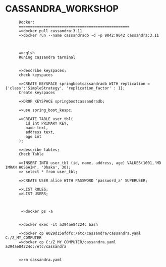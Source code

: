 # CASSANDRA_WORKSHOP


          Docker:
          =================================================
          =>docker pull cassandra:3.11
          =>docker run --name cassandradb -d -p 9042:9042 cassandra:3.11



          =>cqlsh
          Runing cassandra tarminal


          =>describe keyspaces;
          check keyspaces

          =>CREATE KEYSPACE springbootcassandradb WITH replication = {'class':'SimpleStrategy', 'replication_factor' : 1};
          Create keyspaces

          =>DROP KEYSPACE springbootcassandradb;

          =>use spring_boot_kespc;

          =>CREATE TABLE user_tbl(
             id int PRIMARY KEY,
             name text,
             address text,
             age int
          );

          =>describe tables;
          Check Table

          =>INSERT INTO user_tbl (id, name, address, age) VALUES(1001,'MD IMRAN HOSSAIN', 'Dhaka', 30);
          => select * from user_tbl;
          
          =>CREATE USER alice WITH PASSWORD 'password_a' SUPERUSER;

          =>LIST ROLES;
          =>LIST USERS;



           =>docker ps -a
           
           
          =>docker exec -it a394ae84224c bash
          
          =>docker cp e029d15afdfc:/etc/cassandra/cassandra.yaml C:/Z_MY_COMPUTER
          =>docker cp C:/Z_MY_COMPUTER/cassandra.yaml a394ae84224c:/etc/cassandra
          
          
          =>rm cassandra.yaml
